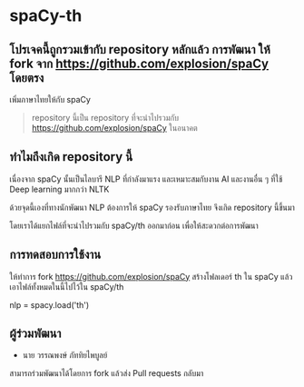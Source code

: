 # spaCy-th

## โปรเจคนี้ถูกรวมเข้ากับ repository หลักแล้ว การพัฒนา ให้ fork จาก https://github.com/explosion/spaCy โดยตรง

เพิ่มภาษาไทยให้กับ  spaCy

> repository นี้เป็น repository ที่จะนำไปรวมกับ  https://github.com/explosion/spaCy ในอนาคต

## ทำไมถึงเกิด repository นี้

เนื่องจาก  spaCy นั้นเป็นไลบารี NLP ที่กำลังมาแรง และเหมาะสมกับงาน AI และงานอื่น ๆ ที่ใช้ Deep learning  มากกว่า NLTK

ด้วยจุดนี้เองที่ทางนักพัฒนา NLP ต้องการให้  spaCy รองรับภาษาไทย จึงเกิด repository นี้ขึ้นมา

โดยเราได้แยกไฟล์ที่จะนำไปรวมกับ spaCy/th ออกมาก่อน เพื่อให้สะดวกต่อการพัฒนา

## การทดสอบการใช้งาน

ให้ทำการ fork https://github.com/explosion/spaCy สร้างโฟลเดอร์ th ใน spaCy แล้วเอาไฟล์ทั้งหมดในนี้ไปไว้ใน  spaCy/th

nlp = spacy.load('th')

## ผู้ร่วมพัฒนา

- นาย วรรณพงษ์  ภัททิยไพบูลย์

สามารถร่วมพัฒนาได้โดยการ fork แล้วส่ง Pull requests กลับมา
